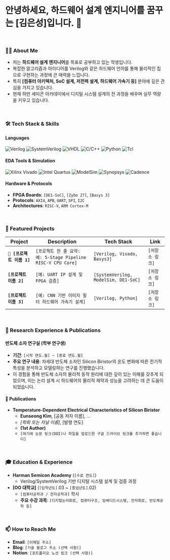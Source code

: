 # 안녕하세요, 하드웨어 설계 엔지니어를 꿈꾸는 [김은성]입니다. 👋

<br>

### 👨‍💻 About Me
- 저는 **하드웨어 설계 엔지니어**를 목표로 공부하고 있는 학생입니다.
- 복잡한 알고리즘과 아이디어를 Verilog와 같은 하드웨어 언어를 통해 물리적인 칩으로 구현하는 과정에 큰 매력을 느낍니다.
- 특히 **[컴퓨터 아키텍처, SoC 설계, 저전력 설계, 하드웨어 가속기 등]** 분야에 깊은 관심을 가지고 있습니다.
- 현재 하만 세미콘 아카데미에서 디지털 시스템 설계의 전 과정을 배우며 실무 역량을 키우고 있습니다.

<br>

### 🛠️ Tech Stack & Skills
#### Languages
![Verilog](https://img.shields.io/badge/Verilog-1E90FF?style=for-the-badge&logo=verilog&logoColor=white)
![SystemVerilog](https://img.shields.io/badge/SystemVerilog-8A2BE2?style=for-the-badge)
![VHDL](https://img.shields.io/badge/VHDL-007ACC?style=for-the-badge)
![C/C++](https://img.shields.io/badge/C++-00599C?style=for-the-badge&logo=cplusplus&logoColor=white)
![Python](https://img.shields.io/badge/Python-3776AB?style=for-the-badge&logo=python&logoColor=white)
![Tcl](https://img.shields.io/badge/Tcl-0075C8?style=for-the-badge&logo=tcl&logoColor=white)

#### EDA Tools & Simulation
![Xilinx Vivado](https://img.shields.io/badge/Vivado-D95319?style=for-the-badge&logo=xilinx&logoColor=white)
![Intel Quartus](https://img.shields.io/badge/Quartus-0071C5?style=for-the-badge&logo=intel&logoColor=white)
![ModelSim](https://img.shields.io/badge/ModelSim-2A3C4D?style=for-the-badge)
![Synopsys](https://img.shields.io/badge/Synopsys%20DC-00A65A?style=for-the-badge&logo=synopsys&logoColor=white)
![Cadence](https://img.shields.io/badge/Cadence-525252?style=for-the-badge&logo=cadence&logoColor=white)

#### Hardware & Protocols
- **FPGA Boards**: `[DE1-SoC]`, `[Zybo Z7]`, `[Basys 3]`
- **Protocols**: `AXI4`, `APB`, `UART`, `SPI`, `I2C`
- **Architectures**: `RISC-V`, `ARM Cortex-M`

<br>

### 🚀 Featured Projects
| Project | Description | Tech Stack | Link |
|---|---|---|---|
| **`🤖 [프로젝트 이름 1]`** | `[프로젝트 한 줄 요약: 예: 5-Stage Pipeline RISC-V CPU Core]` | `[Verilog, Vivado, Basys3]` | `[저장소 링크]` |
| **`[프로젝트 이름 2]`** | `[예: UART IP 설계 및 FPGA 검증]` | `[SystemVerilog, ModelSim, DE1-SoC]` | `[저장소 링크]` |
| **`[프로젝트 이름 3]`** | `[예: CNN 기반 이미지 필터 하드웨어 가속기 설계]` | `[Verilog, Python]` | `[저장소 링크]` |

<br>

### 🔬 Research Experience & Publications
#### 반도체 소자 연구실 (학부 연구생)
- **기간**: `[시작 연도.월] ~ [종료 연도.월]`
- **주요 연구 내용**: 차세대 반도체 소자인 Silicon Biristor의 온도 변화에 따른 전기적 특성을 분석하고 모델링하는 연구를 진행했습니다.
- 이 경험을 통해 반도체 소자의 물리적 동작 원리에 대한 깊이 있는 이해를 갖추게 되었으며, 이는 논리 설계 시 하드웨어의 물리적 제약과 성능을 고려하는 데 큰 도움이 되었습니다.

#### 📝 Publications
- **Temperature-Dependent Electrical Characteristics of Silicon Biristor**
  - **Eunseong Kim**, [공동 저자 이름], ...
  - *[학회 또는 저널 이름]*, [발행 연도]
  - **(1st Author)**
  - `[여기에 논문 링크(DOI)나 파일을 업로드한 구글 드라이브 링크를 추가하면 좋습니다]`

<br>

### 🎓 Education & Experience
- **Harman Semicon Academy** (`[수료 연도]`)
  - Verilog/SystemVerilog 기반 디지털 시스템 설계 및 검증 과정
- **[OO 대학교]** (`[입학년도]`.03 ~ `[졸업년도]`.02)
  - `[컴퓨터공학과 / 전자공학과]` 학사
  - **주요 수강 과목**: `[디지털논리회로, 컴퓨터구조, 임베디드시스템, 전자회로, 반도체공학 등]`

<br>

### 📫 How to Reach Me
- **Email**: `[이메일 주소]`
- **Blog**: `[기술 블로그 주소 (선택 사항)]`
- **Notion**: `[포트폴리오 노션 링크 (선택 사항)]`
